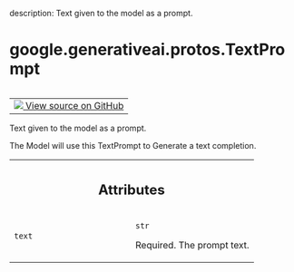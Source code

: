 description: Text given to the model as a prompt.

<div itemscope itemtype="http://developers.google.com/ReferenceObject">
<meta itemprop="name" content="google.generativeai.protos.TextPrompt" />
<meta itemprop="path" content="Stable" />
</div>

# google.generativeai.protos.TextPrompt

<!-- Insert buttons and diff -->

<table class="tfo-notebook-buttons tfo-api nocontent" align="left">
<td>
  <a target="_blank" href="https://github.com/googleapis/google-cloud-python/tree/main/packages/google-ai-generativelanguage/google/ai/generativelanguage_v1beta/types/text_service.py#L229-L243">
    <img src="https://www.tensorflow.org/images/GitHub-Mark-32px.png" />
    View source on GitHub
  </a>
</td>
</table>



Text given to the model as a prompt.

<!-- Placeholder for "Used in" -->

The Model will use this TextPrompt to Generate a text
completion.



<!-- Tabular view -->
 <table class="responsive fixed orange">
<colgroup><col width="214px"><col></colgroup>
<tr><th colspan="2"><h2 class="add-link">Attributes</h2></th></tr>

<tr>
<td>

`text`<a id="text"></a>

</td>
<td>

`str`

Required. The prompt text.

</td>
</tr>
</table>



